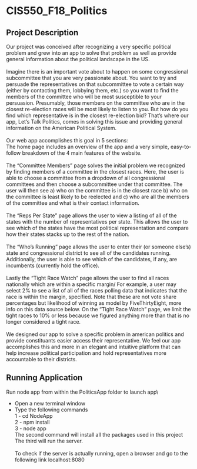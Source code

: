 # CIS550_F18_Politics

## Project Description
Our project was conceived after recognizing a very specific political problem and grew into an app to solve that problem as well as provide general information about the political landscape in the US.\
\
Imagine there is an important vote about to happen on some congressional subcommittee that you are very passionate about. You want to try and persuade the representatives on that subcommittee to vote a certain way (either by contacting them, lobbying them, etc.) so you want to find the members of the committee who will be most susceptible to your persuasion. Presumably, those members on the committee who are in the closest re-election races will be most likely to listen to you. But how do you find which representative is in the closest re-election bid? That’s where our app, Let’s Talk Politics, comes in solving this issue and providing general information on the American Political System.\
\
Our web app accomplishes this goal in 5 sections:\
The home page includes an overview of the app and a very simple, easy-to-follow breakdown of the 4 main features of the website.\
\
The “Committee Members” page solves the initial problem we recognized by finding members of a committee in the closest races. Here, the user is able to choose a committee from a dropdown of all congressional committees and then choose a subcommittee under that committee. The user will then see a) who on the committee is in the closest race b) who on the committee is least likely to be reelected and c) who are all the members of the committee and what is their contact information.\
\
The “Reps Per State” page allows the user to view a listing of all of the states with the number of representatives per state. This allows the user to see which of the states have the most political representation and compare how their states stacks up to the rest of the nation.\
\
The “Who’s Running” page allows the user to enter their (or someone else’s) state and congressional district to see all of the candidates running. Additionally, the user is able to see which of the candidates, if any, are incumbents (currently hold the office).\
\
Lastly the “Tight Race Watch” page allows the user to find all races nationally which are within a specific margin/ For example, a user may select 2% to see a list of all of the races polling data that indicates that the race is within the margin, specified. Note that these are not vote share percentages but likelihood of winning as model by FiveThirtyEight, more info on this data source below.  On the “Tight Race Watch” page, we limit the tight races to 10% or less because we figured anything more than that is no longer considered a tight race.\
\
We designed our app to solve a specific problem in american politics and provide constituants easier access their representative. We feel our app accomplishes this and more in an elegant and intuitive platform that can help increase political participation and hold representatives more accountable to their districts.


## Running Application

Run node app from within the PoliticsApp folder to launch app\
- Open a new terminal window 
- Type the following commands\
  1 - cd NodeApp\
  2 - npm install\
  3 - node app \
The second command will install all the packages used in this project\
The third will run the server. \
\
To check if the server is actually running, open a browser and go to the following link
localhost:8080
